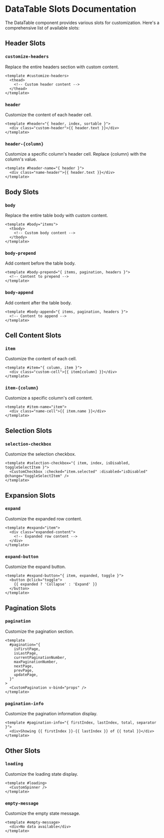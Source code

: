 # DataTable Slots Documentation

The DataTable component provides various slots for customization. Here's a comprehensive list of available slots:

## Header Slots

### `customize-headers`

Replace the entire headers section with custom content.

```vue
<template #customize-headers>
  <thead>
    <!-- Custom header content -->
  </thead>
</template>
```

### `header`

Customize the content of each header cell.

```vue
<template #header="{ header, index, sortable }">
  <div class="custom-header">{{ header.text }}</div>
</template>
```

### `header-{column}`

Customize a specific column's header cell. Replace {column} with the column's value.

```vue
<template #header-name="{ header }">
  <div class="name-header">{{ header.text }}</div>
</template>
```

## Body Slots

### `body`

Replace the entire table body with custom content.

```vue
<template #body="items">
  <tbody>
    <!-- Custom body content -->
  </tbody>
</template>
```

### `body-prepend`

Add content before the table body.

```vue
<template #body-prepend="{ items, pagination, headers }">
  <!-- Content to prepend -->
</template>
```

### `body-append`

Add content after the table body.

```vue
<template #body-append="{ items, pagination, headers }">
  <!-- Content to append -->
</template>
```

## Cell Content Slots

### `item`

Customize the content of each cell.

```vue
<template #item="{ column, item }">
  <div class="custom-cell">{{ item[column] }}</div>
</template>
```

### `item-{column}`

Customize a specific column's cell content.

```vue
<template #item-name="item">
  <div class="name-cell">{{ item.name }}</div>
</template>
```

## Selection Slots

### `selection-checkbox`

Customize the selection checkbox.

```vue
<template #selection-checkbox="{ item, index, isDisabled, toggleSelectItem }">
  <CustomCheckbox :checked="item.selected" :disabled="isDisabled" @change="toggleSelectItem" />
</template>
```

## Expansion Slots

### `expand`

Customize the expanded row content.

```vue
<template #expand="item">
  <div class="expanded-content">
    <!-- Expanded row content -->
  </div>
</template>
```

### `expand-button`

Customize the expand button.

```vue
<template #expand-button="{ item, expanded, toggle }">
  <button @click="toggle">
    {{ expanded ? 'Collapse' : 'Expand' }}
  </button>
</template>
```

## Pagination Slots

### `pagination`

Customize the pagination section.

```vue
<template
  #pagination="{
    isFirstPage,
    isLastPage,
    currentPaginationNumber,
    maxPaginationNumber,
    nextPage,
    prevPage,
    updatePage,
  }"
>
  <CustomPagination v-bind="props" />
</template>
```

### `pagination-info`

Customize the pagination information display.

```vue
<template #pagination-info="{ firstIndex, lastIndex, total, separator }">
  <div>Showing {{ firstIndex }}-{{ lastIndex }} of {{ total }}</div>
</template>
```

## Other Slots

### `loading`

Customize the loading state display.

```vue
<template #loading>
  <CustomSpinner />
</template>
```

### `empty-message`

Customize the empty state message.

```vue
<template #empty-message>
  <div>No data available</div>
</template>
```
